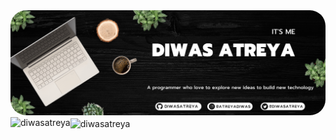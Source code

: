 
<!-- <h1 align="center">Hello, world! <img src="https://user-images.githubusercontent.com/1303154/88677602-1635ba80-d120-11ea-84d8-d263ba5fc3c0.gif" width="25"></h1> -->

<img src="a_diwasbanner.png" style="border-radius:25px">
<!-- <img src="https://github-readme-stats.vercel.app/api?username=diwasatreya&show_icons=true&theme=dark"> -->


<!-- <p align="center"> <img src="https://komarev.com/ghpvc/?username=diwasatreya&label=Profile%20views&color=0e75b6&style=flat" alt="diwasatreya" /> </p> -->

<br>
<img align="left" src="https://github-readme-stats.vercel.app/api?username=diwasatreya&show_icons=true&locale=en&theme=dark" alt="diwasatreya" /><img align="center" src="https://github-readme-streak-stats.herokuapp.com/?user=diwasatreya&theme=dark" alt="diwasatreya" />
